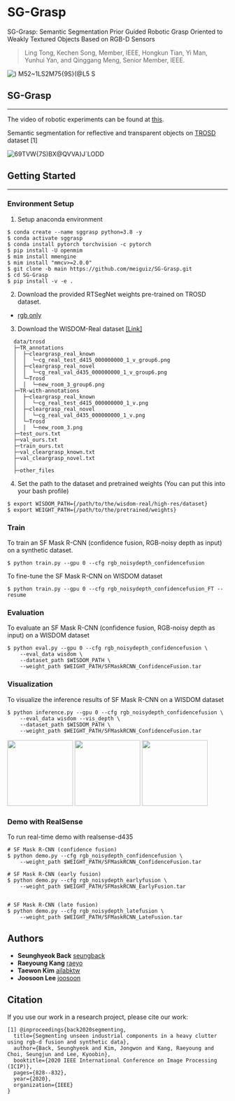 # SG-Grasp
SG-Grasp: Semantic Segmentation Prior Guided Robotic Grasp Oriented to Weakly Textured Objects Based on RGB-D Sensors

> Ling Tong, Kechen Song, Member, IEEE, Hongkun Tian, Yi Man, Yunhui Yan, and Qinggang Meng, Senior Member, IEEE. 

![) M52~1LS2M75{9S}(@L5 S](https://github.com/meiguiz/SG-Grasp/assets/90629126/317054b6-36a6-4a57-a31f-c5322974de76)

## SG-Grasp
---
The video of robotic experiments can be found at [this](https://youtu.be/ChjeqFk0_mA). 

Semantic segmentation for reflective and transparent objects on [TROSD](http://www.tsinghua-ieit.com/trosd) dataset [1] 

![69TVW{7S)BX@QVVA}J`LODD](https://github.com/meiguiz/SG-Grasp/assets/90629126/1c8d6ee4-1ac0-4b87-b32a-1f5d4af4a466)

## Getting Started
---
### Environment Setup

1. Setup anaconda environment
```
$ conda create --name sggrasp python=3.8 -y
$ conda activate sggrasp
$ conda install pytorch torchvision -c pytorch
$ pip install -U openmim
$ mim install mmengine
$ mim install "mmcv>=2.0.0"
$ git clone -b main https://github.com/meiguiz/SG-Grasp.git
$ cd SG-Grasp
$ pip install -v -e .
```

2. Download the provided RTSegNet weights pre-trained on TROSD dataset. 
- [rgb only](https://drive.google.com/file/d/128PI9Z6h3VBjBOVEIHV6lPUnk9YerfL6/view?usp=sharing)

3. Download the WISDOM-Real dataset [[Link]](https://sites.google.com/view/wisdom-dataset/dataset_links)
 ```
   data/trosd
   ├─TR_annotations
   │  ├─cleargrasp_real_known
   │  │  └─cg_real_test_d415_000000000_1_v_group6.png
   │  ├─cleargrasp_real_novel
   │  │  └─cg_real_val_d435_000000000_1_v_group6.png
   │  └─Trosd
   │  │  └─new_room_3_group6.png
   ├─TR-with-annotations
   │  ├─cleargrasp_real_known
   │  │  └─cg_real_test_d415_000000000_1_v.png
   │  ├─cleargrasp_real_novel
   │  │  └─cg_real_val_d435_000000000_1_v.png
   │  └─Trosd
   │  │  └─new_room_3.png
   ├─test_ours.txt
   ├─val_ours.txt
   ├─train_ours.txt
   ├─val_cleargrasp_known.txt
   ├─val_cleargrasp_novel.txt
   │  
   ├─other_files
   ```
4. Set the path to the dataset and pretrained weights (You can put this into your bash profile)
```
$ export WISDOM_PATH={/path/to/the/wisdom-real/high-res/dataset}
$ export WEIGHT_PATH={/path/to/the/pretrained/weights}

```



### Train

To train an SF Mask R-CNN (confidence fusion, RGB-noisy depth as input) on a synthetic dataset. 
```
$ python train.py --gpu 0 --cfg rgb_noisydepth_confidencefusion
```
To fine-tune the SF Mask R-CNN on WISDOM dataset
```
$ python train.py --gpu 0 --cfg rgb_noisydepth_confidencefusion_FT --resume
```

### Evaluation

To evaluate an SF Mask R-CNN (confidence fusion, RGB-noisy depth as input) on a WISDOM dataset
```
$ python eval.py --gpu 0 --cfg rgb_noisydepth_confidencefusion \
    --eval_data wisdom \
    --dataset_path $WISDOM_PATH \
    --weight_path $WEIGHT_PATH/SFMaskRCNN_ConfidenceFusion.tar 
```


### Visualization

To visualize the inference results of SF Mask R-CNN on a WISDOM dataset
```
$ python inference.py --gpu 0 --cfg rgb_noisydepth_confidencefusion \
    --eval_data wisdom --vis_depth \
    --dataset_path $WISDOM_PATH \
    --weight_path $WEIGHT_PATH/SFMaskRCNN_ConfidenceFusion.tar 
```

<img src="./imgs/example1.png" height="150">
<img src="./imgs/example2.png" height="150">
<img src="./imgs/example3.png" height="150">


### Demo with RealSense

To run real-time demo with realsense-d435
```
# SF Mask R-CNN (confidence fusion)
$ python demo.py --cfg rgb_noisydepth_confidencefusion \
    --weight_path $WEIGHT_PATH/SFMaskRCNN_ConfidenceFusion.tar 

# SF Mask R-CNN (early fusion)
$ python demo.py --cfg rgb_noisydepth_earlyfusion \
    --weight_path $WEIGHT_PATH/SFMaskRCNN_EarlyFusion.tar 


# SF Mask R-CNN (late fusion)
$ python demo.py --cfg rgb_noisydepth_latefusion \
    --weight_path $WEIGHT_PATH/SFMaskRCNN_LateFusion.tar 
```

## Authors
* **Seunghyeok Back** [seungback](https://github.com/SeungBack)
* **Raeyoung Kang** [raeyo](https://github.com/raeyo)
* **Taewon Kim** [ailabktw](https://github.com/ailabktw)
* **Joosoon Lee** [joosoon](https://github.com/joosoon)


## Citation
If you use our work in a research project, please cite our work:
```
[1] @inproceedings{back2020segmenting,
  title={Segmenting unseen industrial components in a heavy clutter using rgb-d fusion and synthetic data},
  author={Back, Seunghyeok and Kim, Jongwon and Kang, Raeyoung and Choi, Seungjun and Lee, Kyoobin},
  booktitle={2020 IEEE International Conference on Image Processing (ICIP)},
  pages={828--832},
  year={2020},
  organization={IEEE}
}
```

